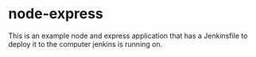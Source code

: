 # node-express
This is an example node and express application that has a Jenkinsfile to deploy it to the computer jenkins is running on.
